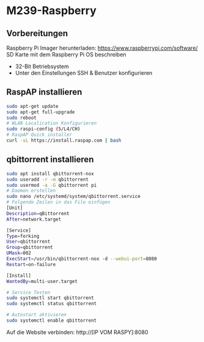 # M239-Raspberry
## Vorbereitungen
Raspberry Pi Imager herunterladen: https://www.raspberrypi.com/software/
SD Karte mit dem Raspberry Pi OS beschreiben
  - 32-Bit Betriebsystem
  - Unter den Einstellungen SSH & Benutzer konfigurieren

## RaspAP installieren
``` bash
sudo apt-get update
sudo apt-get full-upgrade
sudo reboot
# WLAN Localication Konfigurieren
sudo raspi-config (5/L4/CH)
# RaspAP Quick installer
curl -sL https://install.raspap.com | bash
```

## qbittorrent installieren
``` bash
sudo apt install qbittorrent-nox
sudo useradd -r -m qbittorrent
sudo usermod -a -G qbittorrent pi
# Daemon erstellen
sudo nano /etc/systemd/system/qbittorrent.service
# Folgende Zeilen in das File einfügen
[Unit]
Description=qBittorrent
After=network.target

[Service]
Type=forking
User=qbittorrent
Group=qbittorrent
UMask=002
ExecStart=/usr/bin/qbittorrent-nox -d --webui-port=8080
Restart=on-failure

[Install]
WantedBy=multi-user.target

# Service Testen
sudo systemctl start qbittorrent
sudo systemctl status qbittorrent

# Autostart aktivieren
sudo systemctl enable qbittorrent
```

Auf die Website verbinden: http://[IP VOM RASPY]:8080
